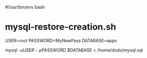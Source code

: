 #!/usr/bin/env bash
# mysql-restore-creation.sh

USER=root
PASSWORD=MyNewPass
DATABASE=apps

mysql -u$USER -p$PASSWORD $DATABASE < /home/dodo/mysql.sql
 

